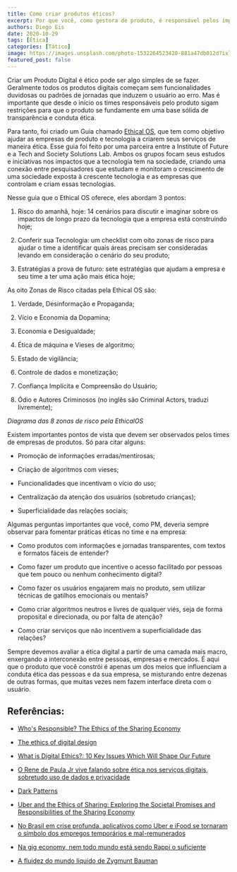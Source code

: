 ```yaml
---
title: Como criar produtos éticos?
excerpt: Por que você, como gestora de produto, é responsável pelos impactos do seu produto
authors: Diego Eis
date: 2020-10-29
tags: [Ética]
categories: [Tático]
image: https://images.unsplash.com/photo-1532264523420-881a47db012d?ixlib=rb-1.2.1&ixid=eyJhcHBfaWQiOjEyMDd9&auto=format&fit=crop&w=1334&q=80
featured_post: false
---
```


Criar um Produto Digital é ético pode ser algo simples de se fazer.
Geralmente todos os produtos digitais começam sem funcionalidades
duvidosas ou padrões de jornadas que induzem o usuário ao erro. Mas é
importante que desde o início os times responsáveis pelo produto sigam
restrições para que o produto se fundamente em uma base sólida de
transparência e conduta ética.

Para tanto, foi criado um Guia chamado [Ethical
OS](https://ethicalos.org/), que tem como objetivo ajudar as empresas de
produto e tecnologia a criarem seus serviços de maneira ética. Esse guia
foi feito por uma parceira entre a Institute of Future e a Tech and
Society Solutions Lab. Ambos os grupos focam seus estudos e iniciativas
nos impactos que a tecnologia tem na sociedade, criando uma conexão
entre pesquisadores que estudam e monitoram o crescimento de uma
sociedade exposta à crescente tecnologia e as empresas que controlam e
criam essas tecnologias.

Nesse guia que o Ethical OS oferece, eles abordam 3 pontos:

1.  Risco do amanhã, hoje: 14 cenários para discutir e imaginar sobre os
    impactos de longo prazo da tecnologia que a empresa está construindo
    hoje;

2.  Conferir sua Tecnologia: um checklist com oito zonas de risco para
    ajudar o time a identificar quais áreas precisam ser consideradas
    levando em consideração o cenário do seu produto;

3.  Estratégias a prova de futuro: sete estratégias que ajudam a empresa
    e seu time a ter uma ação mais ética hoje;

As oito Zonas de Risco citadas pela Ethical OS são:

1.  Verdade, Desinformação e Propaganda;

2.  Vício e Economia da Dopamina;

3.  Economia e Desigualdade;

4.  Ética de máquina e Vieses de algoritmo;

5.  Estado de vigilância;

6.  Controle de dados e monetização;

7.  Confiança Implícita e Compreensão do Usuário;

8.  Ódio e Autores Criminosos (no inglês são Criminal Actors, traduzi
    livremente);

*Diagrama das 8 zonas de risco pela EthicalOS*

Existem importantes pontos de vista que devem ser observados pelos times
de empresas de produtos. Só para citar alguns:

-   Promoção de informações erradas/mentirosas;

-   Criação de algoritmos com vieses;

-   Funcionalidades que incentivam o vício do uso;

-   Centralização da atenção dos usuários (sobretudo crianças);

-   Superficialidade das relações sociais;

Algumas perguntas importantes que você, como PM, deveria sempre observar
para fomentar práticas éticas no time e na empresa:

-   Como produtos com informações e jornadas transparentes, com textos e
    formatos fáceis de entender?

-   Como fazer um produto que incentive o acesso facilitado por pessoas
    que tem pouco ou nenhum conhecimento digital?

-   Como fazer os usuários engajarem mais no produto, sem utilizar
    técnicas de gatilhos emocionais ou mentais?

-   Como criar algoritmos neutros e livres de qualquer viés, seja de
    forma proposital e direcionada, ou por falta de atenção?

-   Como criar serviços que não incentivem a superficialidade das
    relações?

Sempre devemos avaliar a ética digital a partir de uma camada mais
macro, enxergando a interconexão entre pessoas, empresas e mercados. É
aqui que o produto que você constrói é apenas um dos meios que
influenciam a conduta ética das pessoas e da sua empresa, se misturando
entre dezenas de outras formas, que muitas vezes nem fazem interface
direta com o usuário.

Referências:
------------

-   [Who's Responsible? The Ethics of the Sharing
    Economy](https://knowledge.insead.edu/responsibility/whos-responsible-the-ethics-of-the-sharing-economy-5034)

-   [The ethics of digital
    design](https://www.designcouncil.org.uk/news-opinion/ethics-digital-design)

-   [What is Digital Ethics?: 10 Key Issues Which Will Shape Our
    Future](https://www.process.st/digital-ethics/)

-   [O Rene de Paula Jr vive falando sobre ética nos serviços digitais,
    sobretudo uso de dados e
    privacidade](https://radinhodepilha.com/?s=ética&submit=Search)

-   [Dark Patterns](https://www.darkpatterns.org/)

-   [Uber and the Ethics of Sharing: Exploring the Societal Promises and
    Responsibilities of the Sharing
    Economy](https://link.springer.com/chapter/10.1007/978-94-024-1144-7_27)

-   [No Brasil em crise profunda, aplicativos como Uber e iFood se
    tornaram o símbolo dos empregos temporários e
    mal-remunerados](https://www.cartacapital.com.br/economia/proletariado-digital-apps-promovem-trabalhos-precarios-a-brasileiros/)

-   [Na gig economy, nem todo mundo está sendo Rappi o
    suficiente](https://www.b9.com.br/109843/twitter-atende-pedido-de-usuario-e-transforma-tweet-em-outdoor-em-acao-no-cannes-lions-2019/)

-   [A fluidez do mundo líquido de Zygmunt
    Bauman](https://www.fronteiras.com/entrevistas/a-fluidez-do-mundo-liquido-de-zygmunt-bauman)